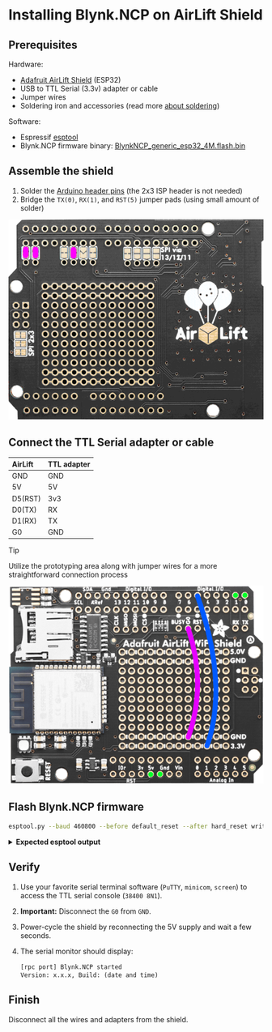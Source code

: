 # Installing Blynk.NCP on AirLift Shield

## Prerequisites

Hardware:

- [Adafruit AirLift Shield](https://www.adafruit.com/product/4285) (ESP32)
- USB to TTL Serial (3.3v) adapter or cable
- Jumper wires
- Soldering iron and accessories (read more [about soldering](https://learn.adafruit.com/adafruit-guide-excellent-soldering/tools))

Software:

- Espressif [esptool](https://docs.espressif.com/projects/esptool/en/)
- Blynk.NCP firmware binary: [BlynkNCP_generic_esp32_4M.flash.bin](https://github.com/blynkkk/BlynkNcpDriver/releases/latest/download/BlynkNCP_generic_esp32_4M.flash.bin)

## Assemble the shield

1. Solder the [Arduino header pins](https://learn.adafruit.com/adafruit-airlift-shield-esp32-wifi-co-processor/assembly-2) (the 2x3 ISP header is not needed)
2. Bridge the `TX(0)`, `RX(1)`, and `RST(5)` jumper pads (using small amount of solder)

![jumpers](../images/shields/AirLift-Shield-Bottom.png)

## Connect the TTL Serial adapter or cable

| AirLift   | TTL adapter
| :---      | :---
| GND       | GND
| 5V        | 5V
| D5(RST)   | 3v3
| D0(TX)    | RX
| D1(RX)    | TX
| G0        | GND

> [!TIP]
> Utilize the prototyping area along with jumper wires for a more straightforward connection process

![connection](../images/shields/AirLift-Shield-Top.png)

## Flash Blynk.NCP firmware

```sh
esptool.py --baud 460800 --before default_reset --after hard_reset write_flash --flash_size detect --erase-all 0x0 BlynkNCP_generic_esp32_4M.flash.bin
```

<details><summary><b>Expected esptool output</b></summary>

```log
esptool.py v4.5.1
Found 1 serial ports
Serial port /dev/ttyUSB0
Connecting.........
Detecting chip type... Unsupported detection protocol, switching and trying again...
Connecting....
Detecting chip type... ESP32
Chip is ESP32-D0WD (revision v1.0)
Features: WiFi, BT, Dual Core, 240MHz, VRef calibration in efuse, Coding Scheme None
Crystal is 40MHz
MAC: b4:e6:2d:df:62:cd
Uploading stub...
Running stub...
Stub running...
Changing baud rate to 460800
Changed.
Configuring flash size...
Auto-detected Flash size: 4MB
Erasing flash (this may take a while)...
Chip erase completed successfully in 9.2s
Compressed 1338368 bytes to 832842...
Writing at 0x00000000... (1 %)
Writing at 0x000115a2... (3 %)
...
Writing at 0x0013c5c1... (98 %)
Writing at 0x00141b66... (100 %)
Wrote 1338368 bytes (832842 compressed) at 0x00000000 in 20.0 seconds (effective 536.3 kbit/s)...
Hash of data verified.

Leaving...
Hard resetting via RTS pin...
```

</details>

## Verify

1. Use your favorite serial terminal software (`PuTTY`, `minicom`, `screen`) to access the TTL serial console (`38400 8N1`).
2. **Important:** Disconnect the `G0` from `GND`.
3. Power-cycle the shield by reconnecting the 5V supply and wait a few seconds.
4. The serial monitor should display:

    ```log
    [rpc port] Blynk.NCP started
    Version: x.x.x, Build: (date and time)
    ```

## Finish

Disconnect all the wires and adapters from the shield.

